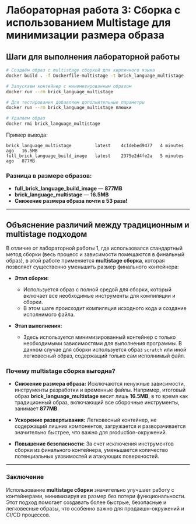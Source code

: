 # Лабораторная работа 3: Сборка с использованием Multistage для минимизации размера образа

## Шаги для выполнения лабораторной работы

~~~sh
# Создаём образ с multistage сборкой для кирпичного языка
docker build . -f Dockerfile-multistage -t brick_language_multistage

# Запускаем контейнер с минимизированным образом
docker run --rm brick_language_multistage

# Для тестирования добавляем дополнительные параметры
docker run --rm brick_language_multistage плюшки

# Удаляем образ
docker rmi brick_language_multistage
~~~

Пример вывода:
~~~
brick_language_multistage         latest    4c1debed9477   4 minutes ago   16.5MB
full_brick_language_build_image   latest    2375e2d4fe2a   5 minutes ago   877MB
~~~

### Разница в размере образов:
- **full_brick_language_build_image** — **877MB**
- **brick_language_multistage** — **16.5MB**
- **Снижение размера образа почти в 53 раза!**

---

## Объяснение различий между традиционным и multistage подходом

В отличие от лабораторной работы 1, где использовался стандартный метод сборки (весь процесс и зависимости помещаются в финальный образ), в этой работе применяется **multistage сборка**, которая позволяет существенно уменьшить размер финального контейнера:

- **Этап сборки:**
  - Используется образ с полной средой для сборки, который включает все необходимые инструменты для компиляции и сборки.
  - В этом шаге происходит компиляция исходного кода и создание исполнимого файла.

- **Этап выполнения:**
  - Здесь используется минимизированный контейнер с только необходимыми зависимостями для выполнения программы. В данном случае для сборки используется образ `scratch` или иной легковесный образ, содержащий только сам исполнимый файл.
  
### Почему multistage сборка выгодна?

- **Снижение размера образа:** Исключаются ненужные зависимости, инструменты разработки и временные файлы. Например, итоговый образ **brick_language_multistage** весит лишь **16.5MB**, в то время как традиционный образ, включающий все сборочные инструменты, занимает **877MB**.
  
- **Ускорение развертывания:** Легковесный контейнер, не содержащий лишних компонентов, загружается и разворачивается значительно быстрее, что важно для production-окружений.

- **Повышение безопасности:** За счет исключения инструментов сборки из финального контейнера, уменьшается количество потенциальных уязвимостей и атакующих поверхностей.

---

### Заключение

Использование **multistage сборки** значительно улучшает работу с контейнерами, минимизируя их размер без потери функциональности. Этот подход помогает создавать более быстрые, безопасные и легковесные образы, что особенно важно для продакшн-окружений и CI/CD процессов.
